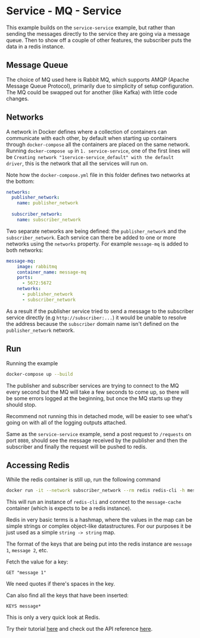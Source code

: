 # Service - MQ - Service

This example builds on the `service-service` example, but rather than sending the messages directly to the service they are going via a message queue. Then to show off a couple of other features, the subscriber puts the data in a redis instance.

## Message Queue

The choice of MQ used here is Rabbit MQ, which supports AMQP (Apache Message Queue Protocol), primarily due to simplicity of setup configuration. The MQ could be swapped out for another (like Kafka) with little code changes. 

## Networks

A network in Docker defines where a collection of containers can communicate with each other, by default when starting up containers through `docker-compose` all the containers are placed on the same network. Running `docker-compose up` in `1. service-service`, one of the first lines will be `Creating network "1service-service_default" with the default driver`, this is the network that all the services will run on.

Note how the `docker-compose.yml` file in this folder defines two networks at the bottom:

```yml
networks:
  publisher_network:
    name: publisher_network
  
  subscriber_network:
    name: subscriber_network
```

Two separate networks are being defined: the `publisher_network` and the `subscriber_network`. Each service can there be added to one or more networks using the `networks` property. For example `message-mq` is added to both networks:

```yml
message-mq:
    image: rabbitmq
    container_name: message-mq
    ports:
      - 5672:5672
    networks:
      - publisher_network
      - subscriber_network
```

As a result if the publisher service tried to send a message to the subscriber service directly (e.g `http://subscriber:...`) it would be unable to resolve the address because the `subscriber` domain name isn't defined on the `publisher_network` network.

## Run

Running the example

```bash
docker-compose up --build
```

The publisher and subscriber services are trying to connect to the MQ every second but the MQ will take a few seconds to come up, so there will be some errors logged at the beginning, but once the MQ starts up they should stop.

Recommend not running this in detached mode, will be easier to see what's going on with all of the logging outputs attached.

Same as the `service-service` example, send a post request to `/requests` on port `8080`, should see the message received by the publisher and then the subscriber and finally the request will be pushed to redis.

## Accessing Redis

While the redis container is still up, run the following command

```bash
docker run -it --network subscriber_network --rm redis redis-cli -h message-cache
```

This will run an instance of `redis-cli` and connect to the `message-cache` container (which is expects to be a redis instance).

Redis in very basic terms is a hashmap, where the values in the map can be simple strings or complex object-like datastructures. For our purposes it be just used as a simple `string -> string` map.

The format of the keys that are being put into the redis instance are `message 1`, `message 2`, etc.

Fetch the value for a key:

```redis-cli
GET "message 1"
```

We need quotes if there's spaces in the key.

Can also find all the keys that have been inserted:

```redis-cli
KEYS message*
```

This is only a very quick look at Redis.

Try their tutorial [here](http://try.redis.io/) and check out the API reference [here](https://redis.io/commands).
